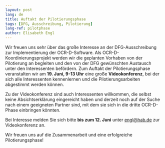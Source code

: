 ```yaml
---
layout: post
lang: de
title: Auftakt der Pilotierungsphase
tags: [DFG, Ausschreibung, Pilotierung]
lang-ref: pilotphase
author: Elisabeth Engl
---
```


Wir freuen uns sehr über das große Interesse an der DFG-Ausschreibung zur Implementierung der OCR-D-Software. Als OCR-D-Koordinierungsprojekt
werden wir die geplanten Vorhaben von der Pilotierung an begleiten und den von der DFG gewünschten Austausch unter den Interessenten befördern.
Zum Auftakt der Pilotierungsphase veranstalten wir am **19. Juni, 9-13 Uhr** eine große **Videokonferenz**, bei der sich alle Interessenten
kennenlernen und die Pilotierungsarbeiten abgestimmt werden können.

Zu der Videokonferenz sind auch Interessenten willkommen, die selbst keine Absichtserklärung eingereicht haben und derzeit noch auf der Suche
nach einem geeigneten Partner sind, mit dem sie sich in die dritte OCR-D-Phase einbringen könnten. 

Bei Interesse melden Sie sich bitte **bis zum 12. Juni** unter engl@hab.de zur Videokonferenz an.

Wir freuen uns auf die Zusammenarbeit und eine erfolgreiche Pilotierungsphase!
